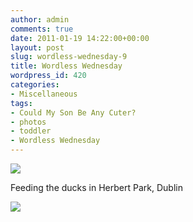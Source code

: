 ```yaml
---
author: admin
comments: true
date: 2011-01-19 14:22:00+00:00
layout: post
slug: wordless-wednesday-9
title: Wordless Wednesday
wordpress_id: 420
categories:
- Miscellaneous
tags:
- Could My Son Be Any Cuter?
- photos
- toddler
- Wordless Wednesday
---
```


[![](http://2.bp.blogspot.com/_C-ub7-hXVgE/TTbzM6HTreI/AAAAAAAAJIs/C7bWqJNbG0g/s400/duckys.jpg)](http://2.bp.blogspot.com/_C-ub7-hXVgE/TTbzM6HTreI/AAAAAAAAJIs/C7bWqJNbG0g/s1600/duckys.jpg)

Feeding the ducks in Herbert Park, Dublin

![](https://blogger.googleusercontent.com/tracker/251139911615938991-6531402441729401764?l=www.outmumbered.com)
